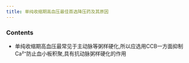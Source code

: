 ```yaml
---
title: 单纯收缩期高血压最佳首选降压药及其原因
--- 
```


### Contents
- 单纯收缩期高血压最常见于主动脉等粥样硬化,所以应选用CCB一方面抑制Ca²⁺防止血小板积聚,具有抗动脉粥样硬化的作用

